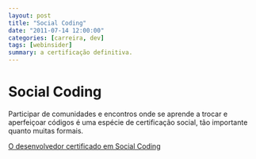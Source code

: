 ```yaml
---
layout: post 
title: "Social Coding"
date: "2011-07-14 12:00:00"
categories: [carreira, dev]
tags: [webinsider]
summary: a certificação definitiva.
---
```


# Social Coding

Participar de comunidades e encontros onde se aprende a trocar e aperfeiçoar códigos é uma espécie de certificação social, tão importante quanto muitas formais.

[O desenvolvedor certificado em Social Coding](http://webinsider.uol.com.br/2011/07/12/o-desenvolvedor-certificado-em-social-coding)
